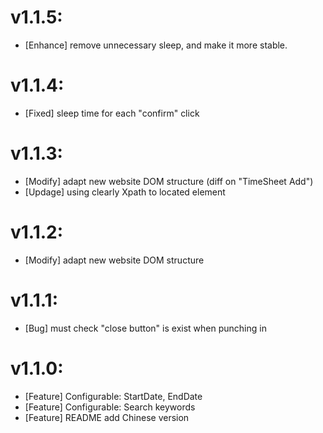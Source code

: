 # v1.1.5:
- [Enhance] remove unnecessary sleep, and make it more stable.
# v1.1.4:
- [Fixed] sleep time for each "confirm" click
# v1.1.3:
- [Modify] adapt new website DOM structure (diff on "TimeSheet Add")
- [Updage] using clearly Xpath to located element
# v1.1.2:
- [Modify] adapt new website DOM structure
# v1.1.1:
- [Bug] must check "close button" is exist when punching in
# v1.1.0:
- [Feature] Configurable: StartDate, EndDate
- [Feature] Configurable: Search keywords
- [Feature] README add Chinese version
